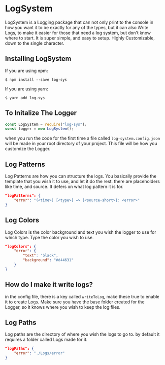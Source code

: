 # LogSystem
LogSystem is a Logging package that can not only print to the console in how you want it to be exactly for any of the types, but it can also Write Logs, to make it easier for those that need a log system, but don't know where to start. It is super simple, and easy to setup. Highly Customizable, down to the single character.


## Installing LogSystem
If you are using npm:
```
$ npm install --save log-sys
```
If you are using yarn:
```
$ yarn add log-sys
```
## To Initalize The Logger

```js
const LogSystem = require("log-sys");
const logger = new LogSystem();
```

when you run the code for the first time a file called `log-system.config.json` will be made in your root directory of your project. This file will be how you customize the Logger.

## Log Patterns
 Log Patterns are how you can structure the logs. You basically provide the template that you wish it to use, and let it do the rest. there are placeholders like time, and source. It defers on what log pattern it is for.

 ```json
 "logPatterns": {
     "error": "(<time>) [<type>] => {<source-short>}: <error>"
 }
 ```

 ## Log Colors
 Log Colors is the color background and text you wish the logger to use for which type. Type the color you wish to use.
```json
"logColors": {
    "error": {
        "text": "black",
        "background": "#d44631"
    }
}
```

## How do I make it write logs?
in the config file, there is a key called `writeToLog`, make these true to enable it to create Logs. Make sure you have the base folder created for the Logger, so it knows where you wish to keep the log files.

## Log Paths
Log paths are the directory of where you wish the logs to go to. by default it requires a folder called Logs made for it.

```json
"logPaths": {
    "error": "./Logs/error"
}
```


